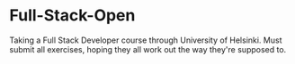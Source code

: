 # Full-Stack-Open
Taking a Full Stack Developer course through University of Helsinki. Must submit all exercises, hoping they all work out the way they're supposed to.
